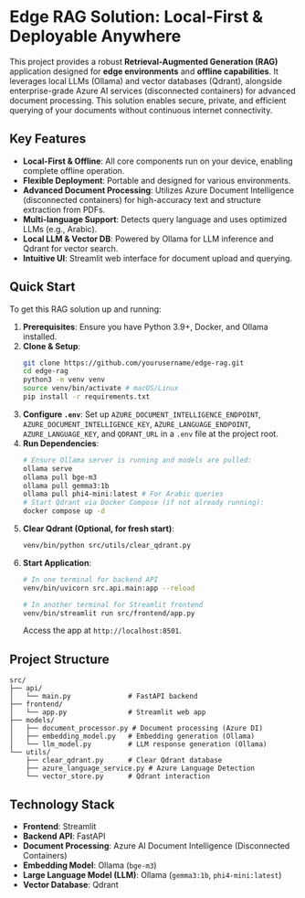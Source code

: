# Edge RAG Solution: Local-First & Deployable Anywhere

This project provides a robust **Retrieval-Augmented Generation (RAG)** application designed for **edge environments** and **offline capabilities**. It leverages local LLMs (Ollama) and vector databases (Qdrant), alongside enterprise-grade Azure AI services (disconnected containers) for advanced document processing. This solution enables secure, private, and efficient querying of your documents without continuous internet connectivity.

## Key Features

*   **Local-First & Offline**: All core components run on your device, enabling complete offline operation.
*   **Flexible Deployment**: Portable and designed for various environments.
*   **Advanced Document Processing**: Utilizes Azure Document Intelligence (disconnected containers) for high-accuracy text and structure extraction from PDFs.
*   **Multi-language Support**: Detects query language and uses optimized LLMs (e.g., Arabic).
*   **Local LLM & Vector DB**: Powered by Ollama for LLM inference and Qdrant for vector search.
*   **Intuitive UI**: Streamlit web interface for document upload and querying.

## Quick Start

To get this RAG solution up and running:

1.  **Prerequisites**: Ensure you have Python 3.9+, Docker, and Ollama installed.
2.  **Clone & Setup**:  
    ```bash
    git clone https://github.com/yourusername/edge-rag.git
    cd edge-rag
    python3 -m venv venv
    source venv/bin/activate # macOS/Linux
    pip install -r requirements.txt
    ```
3.  **Configure `.env`**: Set up `AZURE_DOCUMENT_INTELLIGENCE_ENDPOINT`, `AZURE_DOCUMENT_INTELLIGENCE_KEY`, `AZURE_LANGUAGE_ENDPOINT`, `AZURE_LANGUAGE_KEY`, and `QDRANT_URL` in a `.env` file at the project root.
4.  **Run Dependencies**:  
    ```bash
    # Ensure Ollama server is running and models are pulled:
    ollama serve
    ollama pull bge-m3
    ollama pull gemma3:1b
    ollama pull phi4-mini:latest # For Arabic queries
    # Start Qdrant via Docker Compose (if not already running):
    docker compose up -d
    ```
5.  **Clear Qdrant (Optional, for fresh start)**:
    ```bash
    venv/bin/python src/utils/clear_qdrant.py
    ```
6.  **Start Application**:  
    ```bash
    # In one terminal for backend API
    venv/bin/uvicorn src.api.main:app --reload

    # In another terminal for Streamlit frontend
    venv/bin/streamlit run src/frontend/app.py
    ```
    Access the app at `http://localhost:8501`.

## Project Structure

```
src/
├── api/
│   └── main.py              # FastAPI backend
├── frontend/
│   └── app.py               # Streamlit web app
├── models/
│   ├── document_processor.py # Document processing (Azure DI)
│   ├── embedding_model.py   # Embedding generation (Ollama)
│   └── llm_model.py         # LLM response generation (Ollama)
└── utils/
    ├── clear_qdrant.py      # Clear Qdrant database
    ├── azure_language_service.py # Azure Language Detection
    └── vector_store.py      # Qdrant interaction
```

## Technology Stack

*   **Frontend**: Streamlit
*   **Backend API**: FastAPI
*   **Document Processing**: Azure AI Document Intelligence (Disconnected Containers)
*   **Embedding Model**: Ollama (`bge-m3`)
*   **Large Language Model (LLM)**: Ollama (`gemma3:1b`, `phi4-mini:latest`)
*   **Vector Database**: Qdrant